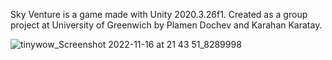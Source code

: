 Sky Venture is a game made with Unity 2020.3.26f1.
Created as a group project at University of Greenwich by Plamen Dochev and Karahan Karatay.


![tinywow_Screenshot 2022-11-16 at 21 43 51_8289998](https://user-images.githubusercontent.com/86538257/202301058-9107111e-df5b-4246-b85a-39322eac2d74.jpg)
